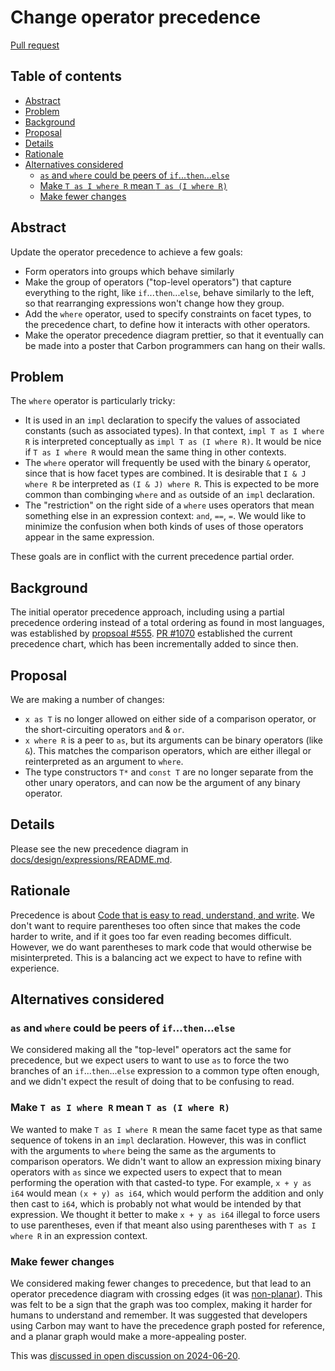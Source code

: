 # Change operator precedence

<!--
Part of the Carbon Language project, under the Apache License v2.0 with LLVM
Exceptions. See /LICENSE for license information.
SPDX-License-Identifier: Apache-2.0 WITH LLVM-exception
-->

[Pull request](https://github.com/carbon-language/carbon-lang/pull/4075)

<!-- toc -->

## Table of contents

-   [Abstract](#abstract)
-   [Problem](#problem)
-   [Background](#background)
-   [Proposal](#proposal)
-   [Details](#details)
-   [Rationale](#rationale)
-   [Alternatives considered](#alternatives-considered)
    -   [`as` and `where` could be peers of `if`...`then`...`else`](#as-and-where-could-be-peers-of-ifthenelse)
    -   [Make `T as I where R` mean `T as (I where R)`](#make-t-as-i-where-r-mean-t-as-i-where-r)
    -   [Make fewer changes](#make-fewer-changes)

<!-- tocstop -->

## Abstract

Update the operator precedence to achieve a few goals:

-   Form operators into groups which behave similarly
-   Make the group of operators ("top-level operators") that capture everything
    to the right, like `if`...`then`...`else`, behave similarly to the left, so
    that rearranging expressions won't change how they group.
-   Add the `where` operator, used to specify constraints on facet types, to the
    precedence chart, to define how it interacts with other operators.
-   Make the operator precedence diagram prettier, so that it eventually can be
    made into a poster that Carbon programmers can hang on their walls.

## Problem

The `where` operator is particularly tricky:

-   It is used in an `impl` declaration to specify the values of associated
    constants (such as associated types). In that context, `impl T as I where R`
    is interpreted conceptually as `impl T as (I where R)`. It would be nice if
    `T as I where R` would mean the same thing in other contexts.
-   The `where` operator will frequently be used with the binary `&` operator,
    since that is how facet types are combined. It is desirable that
    `I & J where R` be interpreted as `(I & J) where R`. This is expected to be
    more common than combinging `where` and `as` outside of an `impl`
    declaration.
-   The "restriction" on the right side of a `where` uses operators that mean
    something else in an expression context: `and`, `==`, `=`. We would like to
    minimize the confusion when both kinds of uses of those operators appear in
    the same expression.

These goals are in conflict with the current precedence partial order.

## Background

The initial operator precedence approach, including using a partial precedence
ordering instead of a total ordering as found in most languages, was established
by [propsoal #555](https://github.com/carbon-language/carbon-lang/pull/555).
[PR #1070](https://github.com/carbon-language/carbon-lang/pull/1070) established
the current precedence chart, which has been incrementally added to since then.

## Proposal

We are making a number of changes:

-   `x as T` is no longer allowed on either side of a comparison operator, or
    the short-circuiting operators `and` & `or`.
-   `x where R` is a peer to `as`, but its arguments can be binary operators
    (like `&`). This matches the comparison operators, which are either illegal
    or reinterpreted as an argument to `where`.
-   The type constructors `T*` and `const T` are no longer separate from the
    other unary operators, and can now be the argument of any binary operator.

## Details

Please see the new precedence diagram in
[docs/design/expressions/README.md](/docs/design/expressions/README.md).

## Rationale

Precedence is about
[Code that is easy to read, understand, and write](/docs/project/goals.md#code-that-is-easy-to-read-understand-and-write).
We don't want to require parentheses too often since that makes the code harder
to write, and if it goes too far even reading becomes difficult. However, we do
want parentheses to mark code that would otherwise be misinterpreted. This is a
balancing act we expect to have to refine with experience.

## Alternatives considered

### `as` and `where` could be peers of `if`...`then`...`else`

We considered making all the "top-level" operators act the same for precedence,
but we expect users to want to use `as` to force the two branches of an
`if`...`then`...`else` expression to a common type often enough, and we didn't
expect the result of doing that to be confusing to read.

### Make `T as I where R` mean `T as (I where R)`

We wanted to make `T as I where R` mean the same facet type as that same
sequence of tokens in an `impl` declaration. However, this was in conflict with
the arguments to `where` being the same as the arguments to comparison
operators. We didn't want to allow an expression mixing binary operators with
`as` since we expected users to expect that to mean performing the operation
with that casted-to type. For example, `x + y as i64` would mean
`(x + y) as i64`, which would perform the addition and only then cast to `i64`,
which is probably not what would be intended by that expression. We thought it
better to make `x + y as i64` illegal to force users to use parentheses, even if
that meant also using parentheses with `T as I where R` in an expression
context.

### Make fewer changes

We considered making fewer changes to precedence, but that lead to an operator
precedence diagram with crossing edges (it was
[non-planar](https://en.wikipedia.org/wiki/Planar_graph)). This was felt to be a
sign that the graph was too complex, making it harder for humans to understand
and remember. It was suggested that developers using Carbon may want to have the
precedence graph posted for reference, and a planar graph would make a
more-appealing poster.

This was
[discussed in open discussion on 2024-06-20](https://docs.google.com/document/d/1s3mMCupmuSpWOFJGnvjoElcBIe2aoaysTIdyczvKX84/edit?resourcekey=0-G095Wc3sR6pW1hLJbGgE0g&tab=t.0#heading=h.p524bg7cnd32).
